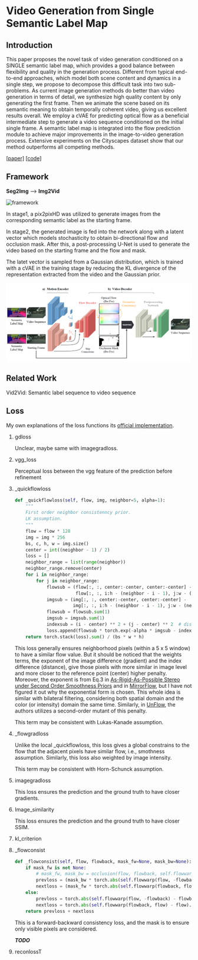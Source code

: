 # Video Generation from Single Semantic Label Map



## Introduction

This paper proposes the novel task of video generation conditioned on a SINGLE semantic label map, which provides a good balance between flexibility and quality in the generation process. Different from typical end-to-end approaches, which model both scene content and dynamics in a single step, we propose to decompose this difficult task into two sub-problems. As current image generation methods do better than video generation in terms of detail, we synthesize high quality content by only generating the first frame. Then we animate the scene based on its semantic meaning to obtain temporally coherent video, giving us excellent results overall. We employ a cVAE for predicting optical flow as a beneficial intermediate step to generate a video sequence conditioned on the initial single frame. A semantic label map is integrated into the flow prediction module to achieve major improvements in the image-to-video generation process. Extensive experiments on the Cityscapes dataset show that our method outperforms all competing methods.

[[paper]](https://arxiv.org/pdf/1903.04480v1.pdf) [[code]](https://github.com/STVIR/seg2vid)



## Framework

**Seg2Img** --> **Img2Vid**

![framework](https://github.com/antony0621/Videos-Publications-Collection/blob/master/pics/Seg2Vid/framework.png)

In stage1, a pix2pixHD was utilized to generate images from the corresponding semantic label as the starting frame.

In stage2, the generated image is fed into the network along with a latent vector which models stochasticity to obtain bi-directional flow and occlusion mask. After this, a post-processing U-Net is used to generate the video based on the starting frame and the flow and mask.

The latet vector is sampled from a Gaussian distribution, which is trained with a cVAE in the training stage by reducing the KL divergence of the representation extracted from the video and the Gaussian prior.

![seg2vid](https://github.com/antony0621/Publications-of-Video/blob/master/pics/Seg2Vid/Seg2Vid.png)



## Related Work

Vid2Vid: Semantic label sequence to video sequence



## Loss

My own explanations of the loss functions its [official implementation](https://github.com/STVIR/seg2vid/blob/junting/src/losses.py).

1. gdloss

   Unclear, maybe same with imagegradloss.

2. vgg_loss

   Perceptual loss between the vgg feature of the prediction before refinement

3. _quickflowloss

   ```python
   def _quickflowloss(self, flow, img, neighbor=5, alpha=1):
       """
       First order neighbor consistenncy prior.
       LK assumption.
       """
       flow = flow * 128
       img = img * 256
       bs, c, h, w = img.size()
       center = int((neighbor - 1) / 2)  
       loss = []
       neighbor_range = list(range(neighbor))
       neighbor_range.remove(center)
       for i in neighbor_range:
           for j in neighbor_range:
               flowsub = (flow[:, :, center:-center, center:-center] -
                          flow[:, :, i:h - (neighbor - i - 1), j:w - (neighbor - j - 1)]) ** 2
               imgsub = (img[:, :, center:-center, center:-center] -
                         img[:, :, i:h - (neighbor - i - 1), j:w - (neighbor - j - 1)]) ** 2 # intensity adaptive weight
               flowsub = flowsub.sum(1)
               imgsub = imgsub.sum(1)
               indexsub = (i - center) ** 2 + (j - center) ** 2  # distance adaptive weight
               loss.append(flowsub * torch.exp(-alpha * imgsub - indexsub))
       return torch.stack(loss).sum() / (bs * w * h)
   ```

   This loss generally ensures neighborhood pixels (within a 5 x 5 window) to have a similar flow value. But it should be noticed that the weights terms, the exponent of the image difference (gradient) and the index difference (distance), give those pixels with more similar in image level and more closer to the reference point (center) higher penalty. Moreover, the exponent is from Eq.3 in [As-Rigid-As-Possible Stereo under Second Order Smoothness Priors](http://vigir.missouri.edu/~gdesouza/Research/Conference_CDs/ECCV_2014/papers/8690/86900112.pdf) and in [MirrorFlow](https://arxiv.org/pdf/1708.05355.pdf), but I have not figured it out why the exponential form is chosen. This whole idea is similar with bilateral filtering, considering both spatial domain and the color (or intensity) domain the same time. Similarly, in [UnFlow](https://arxiv.org/pdf/1711.07837.pdf), the authors utilizes a second-order mutant of this penalty.

   This term may be consistent with Lukas-Kanade assumption.

   

4. _flowgradloss

   Unlike the local _quickflowloss, this loss gives a global constrains to the flow that the adjacent pixels have similar flow, i.e., smothness assumption. Similarly, this loss also weighted by image intensity.

   This term may be consistent with Horn-Schunck assumption.

5. imagegradloss

   This loss ensures the prediction and the ground truth to have closer gradients.

6. Image_similarity

   This loss ensures the prediction and the ground truth to have closer SSIM.

7. kl_criterion

8. _flowconsist

   ```python
   def _flowconsist(self, flow, flowback, mask_fw=None, mask_bw=None):
       if mask_fw is not None:
           # mask_fw, mask_bw = occlusion(flow, flowback, self.flowwarp)
           prevloss = (mask_bw * torch.abs(self.flowwarp(flow, -flowback) - flowback)).mean()
           nextloss = (mask_fw * torch.abs(self.flowwarp(flowback, flow) - flow)).mean()
       else:
           prevloss = torch.abs(self.flowwarp(flow, -flowback) - flowback).mean()
           nextloss = torch.abs(self.flowwarp(flowback, flow) - flow).mean()
       return prevloss + nextloss
   ```

   This is a forward-backward consistency loss, and the mask is to ensure only visible pixels are considered.

   ***TODO***

9. reconlossT



